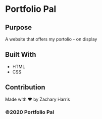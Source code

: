 # Portfolio Pal

## Purpose
A website that offers my portolio - on display

## Built With
* HTML
* CSS

## Contribution
Made with ❤️ by Zachary Harris

### ©️2020 Portfolio Pal
